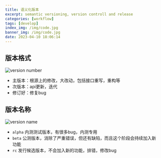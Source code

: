 ```yaml
---
title: 语义化版本
excerpt: semantic versioning, version controll and release
categories: [workflow]
tags: [develop]
index_img: /img/code.jpg
banner_img: /img/code.jpg
date: 2023-04-10 18:06:14
---
```


## 版本格式

![version number](/img/develop/version-num.webp)

- 主版本：根源上的修改，大改动，包括接口重写，重构等
- 次版本：api更新，迭代
- 修订好：修复bug

## 版本名称

![version name](/img/develop/version-name.webp)

- `alpha` 内测测试版本，有很多bug，内测专用
- `beta` 公测版本，消除了严重错误，但还有缺陷，而且这个阶段会持续加入新功能
- `rc` 发行候选版本，不会加入新的功能，排错，修改bug